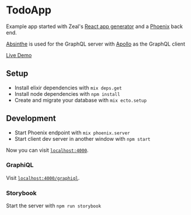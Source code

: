 # TodoApp

Example app started with Zeal's [React app
generator](https://github.com/CodingZeal/generator-react-zeal) and a
[Phoenix](http://www.phoenixframework.org/) back end.

[Absinthe](http://absinthe-graphql.org/) is used for the GraphQL server with
[Apollo](http://dev.apollodata.com/) as the GraphQL client

[Live Demo](https://phoenix-react-apollo-demo.herokuapp.com/)


## Setup

  * Install elixir dependencies with `mix deps.get`
  * Install node dependencies with `npm install`
  * Create and migrate your database with `mix ecto.setup`

## Development

  * Start Phoenix endpoint with `mix phoenix.server`
  * Start client dev server in another window with `npm start`

Now you can visit [`localhost:4000`](http://localhost:4000).


### GraphiQL

Visit [`localhost:4000/graphiql`](http://localhost:4000/graphiql).

### Storybook

Start the server with `npm run storybook`
